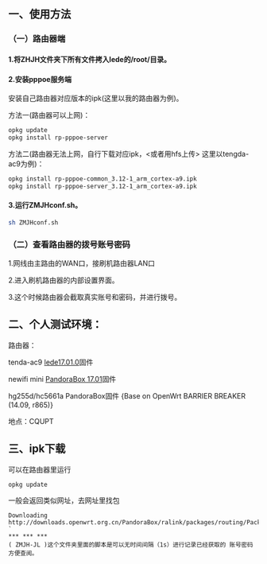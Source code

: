 ## 一、使用方法
### （一）路由器端
#### 1.将ZHJH文件夹下所有文件拷入lede的/root/目录。
#### 2.安装pppoe服务端
安装自己路由器对应版本的ipk(这里以我的路由器为例)。

方法一(路由器可以上网)：
```sh
opkg update
opkg install rp-pppoe-server
```

方法二(路由器无法上网，自行下载对应ipk，<或者用hfs上传> 这里以tengda-ac9为例)：
```sh
opkg install rp-pppoe-common_3.12-1_arm_cortex-a9.ipk
opkg install rp-pppoe-server_3.12-1_arm_cortex-a9.ipk
```
#### 3.运行ZMJHconf.sh。
```sh
sh ZMJHconf.sh
```
### （二）查看路由器的拨号账号密码

1.网线由主路由的WAN口，接刷机路由器LAN口

2.进入刷机路由器的内部设置界面。

3.这个时候路由器会截取真实账号和密码，并进行拨号。

## 二、个人测试环境：
路由器：

tenda-ac9 [lede17.01.0](https://downloads.lede-project.org/releases/17.01.0/targets/bcm53xx/generic)固件

newifi mini [PandoraBox 17.01](http://downloads.pandorabox.com.cn/pandorabox-16-10-stable/targets/ralink/mt7620/)固件

hg255d/hc5661a PandoraBox固件 {Base on OpenWrt BARRIER BREAKER (14.09, r865)}

地点：CQUPT

## 三、ipk下载
可以在路由器里运行
```
opkg update
```
一般会返回类似网址，去网址里找包
```
Downloading http://downloads.openwrt.org.cn/PandoraBox/ralink/packages/routing/Packages.gz.
`
*** *** ***
( ZMJH-JL )这个文件夹里面的脚本是可以无时间间隔（1s）进行记录已经获取的 账号密码 方便查阅。
